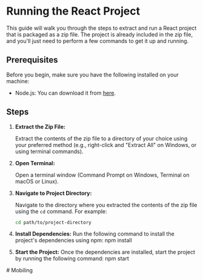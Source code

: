 # Running the React Project

This guide will walk you through the steps to extract and run a React project that is packaged as a zip file. The project is already included in the zip file, and you'll just need to perform a few commands to get it up and running.

## Prerequisites

Before you begin, make sure you have the following installed on your machine:

- Node.js: You can download it from [here](https://nodejs.org/).

## Steps


1. **Extract the Zip File:**

   Extract the contents of the zip file to a directory of your choice using your preferred method (e.g., right-click and "Extract All" on Windows, or using terminal commands).

2. **Open Terminal:**

   Open a terminal window (Command Prompt on Windows, Terminal on macOS or Linux).

3. **Navigate to Project Directory:**

   Navigate to the directory where you extracted the contents of the zip file using the `cd` command. For example:

   ```sh
   cd path/to/project-directory

4. **Install Dependencies:**
    Run the following command to install the project's dependencies using npm:
    npm install
5. **Start the Project:**
    Once the dependencies are installed, start the project by running the following command:
    npm start


#   M o b i l i n g  
 